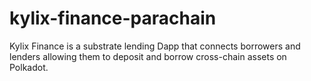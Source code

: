 # kylix-finance-parachain
Kylix Finance is a substrate lending Dapp that connects borrowers and lenders allowing them to deposit and borrow cross-chain assets on Polkadot.
